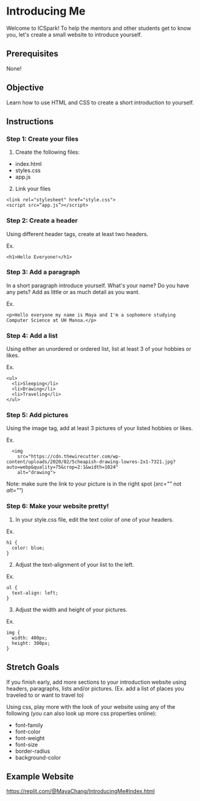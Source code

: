 # Introducing Me
Welcome to ICSpark!  To help the mentors and other students get to know you, let's create a small website to introduce yourself.

## Prerequisites
None!

## Objective
Learn how to use HTML and CSS to create a short introduction to yourself.

## Instructions
### Step 1: Create your files
1. Create the following files:
- index.html
- styles.css
- app.js

2. Link your files 
```
<link rel="stylesheet" href="style.css">
<script src=“app.js”></script>
```

### Step 2: Create a header
Using different header tags, create at least two headers.

Ex.
```
<h1>Hello Everyone!</h1>
```
### Step 3: Add a paragraph
In a short paragraph introduce yourself.  What's your name?  Do you have any pets?  Add as little or as much detail as you want.

Ex.
```
<p>Hello everyone my name is Maya and I'm a sophomore studying Computer Science at UH Manoa.</p>
```

### Step 4: Add a list
Using either an unordered or ordered list, list at least 3 of your hobbies or likes.

Ex.
```
<ul>
  <li>Sleeping</li>
  <li>Drawing</li>
  <li>Traveling</li>
</ul>
```

### Step 5: Add pictures
Using the image tag, add at least 3 pictures of your listed hobbies or likes.

Ex.
```
  <img
    src="https://cdn.thewirecutter.com/wp-content/uploads/2020/02/5cheapish-drawing-lowres-2x1-7321.jpg?auto=webp&quality=75&crop=2:1&width=1024"
    alt="drawing">
```

Note: make sure the link to your picture is in the right spot (*src=""* not *alt=""*)

### Step 6: Make your website pretty!
1) In your style.css file, edit the text color of one of your headers.

Ex.
```
h1 {
  color: blue;
}
```

2) Adjust the text-alignment of your list to the left.

Ex.
```
ul {
  text-align: left;
}
```

3) Adjust the width and height of your pictures.

Ex.
```
img {
  width: 400px;
  height: 300px;
}
```

## Stretch Goals
If you finish early, add more sections to your introduction website using headers, paragraphs, lists and/or pictures.  (Ex. add a list of places you traveled to or want to travel to)

Using css, play more with the look of your website using any of the following (you can also look up more css properties online):
- font-family
- font-color
- font-weight
- font-size
- border-radius
- background-color


## Example Website
https://replit.com/@MayaChang/IntroducingMe#index.html
